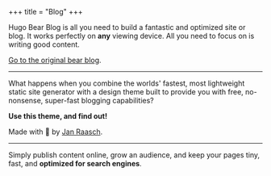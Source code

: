 +++
title = "Blog"
+++

Hugo Bear Blog is all you need to build a fantastic and optimized site or blog. It works perfectly on **any** viewing device. All you need to focus on is writing good content.

[Go to the original bear blog](https://bearblog.dev/).

---

What happens when you combine the worlds' fastest, most lightweight static site generator with a design theme built to provide you with free, no-nonsense, super-fast blogging capabilities?

**Use this theme, and find out!**

Made with 💟 by [Jan Raasch](https://www.janraasch.com).

---

Simply publish content online, grow an audience, and keep your pages tiny, fast, and **optimized for search engines**.
